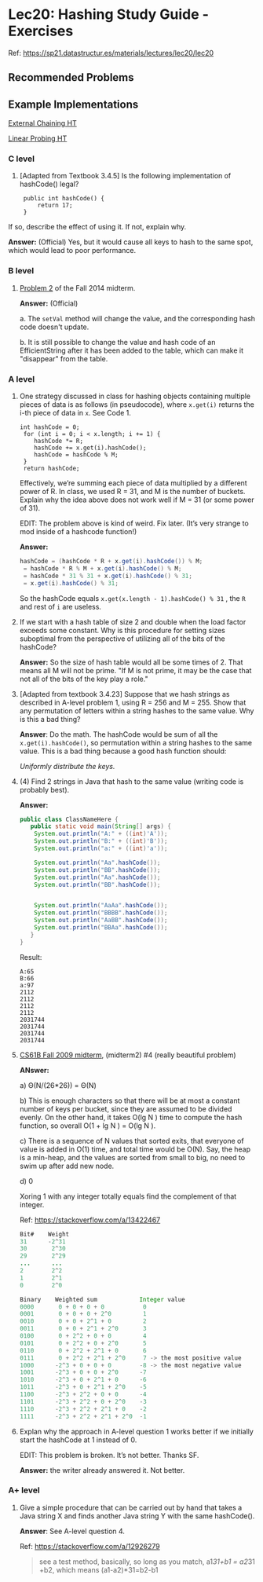 # Lec20: Hashing Study Guide - Exercises

Ref: https://sp21.datastructur.es/materials/lectures/lec20/lec20

## Recommended Problems

## Example Implementations

[External Chaining HT](http://algs4.cs.princeton.edu/34hash/SeparateChainingHashST.java.html)

[Linear Probing HT](http://algs4.cs.princeton.edu/34hash/LinearProbingHashST.java.html)

### C level

1. [Adapted from Textbook 3.4.5] Is the following implementation of hashCode() legal?

   ```
    public int hashCode() {
        return 17;
    }
   ```

If so, describe the effect of using it. If not, explain why.

**Answer:** (Official) Yes, but it would cause all keys to hash to the same spot, which would lead to poor performance.

### B level

1. [Problem 2](https://d1b10bmlvqabco.cloudfront.net/attach/hx9h4t96ea8qv/h32s1vxe6mb5o0/i7vkubmrxjn0/fa14_mt2.pdf) of the Fall 2014 midterm.

   **Answer:** (Official)

   a. The `setVal` method will change the value, and the corresponding hash code doesn't update.

   b. It is still possible to change the value and hash code of an EfficientString after it has been added to the table, which can make it "disappear" from the table.

### A level

1. One strategy discussed in class for hashing objects containing multiple pieces of data is as follows (in pseudocode), where `x.get(i)` returns the i-th piece of data in `x`. See Code 1.

   ```
   int hashCode = 0;
    for (int i = 0; i < x.length; i += 1) {
       hashCode *= R;
       hashCode += x.get(i).hashCode();
       hashCode = hashCode % M;
    }
    return hashCode;
   ```

   Effectively, we’re summing each piece of data multiplied by a different power of R. In class, we used R = 31, and M is the number of buckets. Explain why the idea above does not work well if M = 31 (or some power of 31).

   EDIT: The problem above is kind of weird. Fix later. (It’s very strange to mod inside of a hashcode function!)

   **Answer:**

   ```java
   hashCode = (hashCode * R + x.get(i).hashCode()) % M;
   	= hashCode * R % M + x.get(i).hashCode() % M;
   	= hashCode * 31 % 31 + x.get(i).hashCode() % 31;
   	= x.get(i).hashCode() % 31;
   
   ```

   So the hashCode equals `x.get(x.length - 1).hashCode() % 31` , the `R` and rest of `i` are useless. 

2. If we start with a hash table of size 2 and double when the load factor exceeds some constant. Why is this procedure for setting sizes suboptimal from the perspective of utilizing all of the bits of the hashCode?

   **Answer:** So the size of hash table would all be some times of 2. That means all M will not be prime. "If M is not prime, it may be the case that not all of the bits of the key play a role."

3. [Adapted from textbook 3.4.23] Suppose that we hash strings as described in A-level problem 1, using R = 256 and M = 255. Show that any permutation of letters within a string hashes to the same value. Why is this a bad thing?

   **Answer**: Do the math. The hashCode would be sum of all the `x.get(i).hashCode()`, so permutation within a string hashes to the same value. This is a bad thing because a good  hash function should:

   *Uniformly distribute the keys.* 

4. (4) Find 2 strings in Java that hash to the same value (writing code is probably best).

   **Answer:**

   ```java
   public class ClassNameHere {
      public static void main(String[] args) {
       System.out.println("A:" + ((int)'A'));
       System.out.println("B:" + ((int)'B'));
       System.out.println("a:" + ((int)'a'));
   
       System.out.println("Aa".hashCode());
       System.out.println("BB".hashCode());
       System.out.println("Aa".hashCode());
       System.out.println("BB".hashCode());
   
   
       System.out.println("AaAa".hashCode());
       System.out.println("BBBB".hashCode());
       System.out.println("AaBB".hashCode());
       System.out.println("BBAa".hashCode());
      }
   }
   ```

   Result:

   ```
   A:65
   B:66
   a:97
   2112
   2112
   2112
   2112
   2031744
   2031744
   2031744
   2031744
   ```

   

5. [CS61B Fall 2009 midterm](http://inst.eecs.berkeley.edu/~cs61b/fa13/samples/test2.pdf), (midterm2) #4 (really beautiful problem)

   **ANswer:**

   a) Θ(N/(26*26)) = Θ(N)

   b) This is enough characters so that there will be at most a constant number of keys per
   bucket, since they are assumed to be divided evenly. On the other hand, it takes O(lg N )
   time to compute the hash function, so overall O(1 + lg N ) = O(lg N ).

   c) There is a sequence of N values that sorted exits, that everyone of value is added in O(1) time, and total time would be O(N). Say, the heap is a min-heap, and the values are sorted from small to big, no need to swim up after add new node. 

   d) 0

   Xoring 1 with any integer totally equals find the complement of that integer.

   Ref: https://stackoverflow.com/a/13422467

   ```java
   Bit#    Weight
   31      -2^31
   30       2^30
   29       2^29
   ...      ...
   2        2^2
   1        2^1
   0        2^0
   ```

   ```java
   Binary    Weighted sum            Integer value
   0000       0 + 0 + 0 + 0           0
   0001       0 + 0 + 0 + 2^0         1
   0010       0 + 0 + 2^1 + 0         2
   0011       0 + 0 + 2^1 + 2^0       3
   0100       0 + 2^2 + 0 + 0         4
   0101       0 + 2^2 + 0 + 2^0       5
   0110       0 + 2^2 + 2^1 + 0       6
   0111       0 + 2^2 + 2^1 + 2^0     7 -> the most positive value
   1000      -2^3 + 0 + 0 + 0        -8 -> the most negative value
   1001      -2^3 + 0 + 0 + 2^0      -7
   1010      -2^3 + 0 + 2^1 + 0      -6
   1011      -2^3 + 0 + 2^1 + 2^0    -5
   1100      -2^3 + 2^2 + 0 + 0      -4
   1101      -2^3 + 2^2 + 0 + 2^0    -3
   1110      -2^3 + 2^2 + 2^1 + 0    -2
   1111      -2^3 + 2^2 + 2^1 + 2^0  -1
   ```

6. Explan why the approach in A-level question 1 works better if we initially start the hashCode at 1 instead of 0.

   EDIT: This problem is broken. It’s not better. Thanks SF.
   
   **Answer:** the writer already answered it. Not better.

### A+ level

1. Give a simple procedure that can be carried out by hand that takes a Java string X and finds another Java string Y with the same hashCode().

   **Answer**: See A-level question 4.

   Ref: https://stackoverflow.com/a/12926279

   > see a test method, basically, so long as you match, a1*31+b1 = a2*31 +b2, which means (a1-a2)*31=b2-b1

   

   